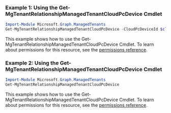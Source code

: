 ### Example 1: Using the Get-MgTenantRelationshipManagedTenantCloudPcDevice Cmdlet
```powershell
Import-Module Microsoft.Graph.ManagedTenants
Get-MgTenantRelationshipManagedTenantCloudPcDevice -CloudPcDeviceId $cloudPcDeviceId
```
This example shows how to use the Get-MgTenantRelationshipManagedTenantCloudPcDevice Cmdlet.
To learn about permissions for this resource, see the [permissions reference](/graph/permissions-reference).
### Example 2: Using the Get-MgTenantRelationshipManagedTenantCloudPcDevice Cmdlet
```powershell
Import-Module Microsoft.Graph.ManagedTenants
Get-MgTenantRelationshipManagedTenantCloudPcDevice
```
This example shows how to use the Get-MgTenantRelationshipManagedTenantCloudPcDevice Cmdlet.
To learn about permissions for this resource, see the [permissions reference](/graph/permissions-reference).

